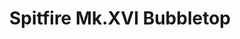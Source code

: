 ---
title: "Spitfire Mk.XVI Bubbletop"
price: 2030.00 
desc: "WEEKEND EDITION, Spitfire Mk.XVI Bubbletop, razmera: 1/48"
img_path: "/assets/img/84141.jpg"
brand: AMMO
available: true
special_offer: false
new: false
soon: false
cat: "Plasticne-Makete"
subcat: "PM-EDUARD"
subsubcat: ""
---
